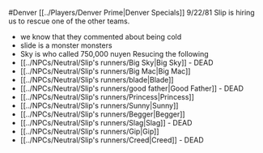 #Denver
[[../Players/Denver Prime|Denver Specials]]
9/22/81
Slip is hiring us to rescue one of the other teams. 
- we know that they commented about being cold
- slide is a monster monsters
- Sky is who called
750,000 nuyen
Resucing the following
- [[../NPCs/Neutral/Slip's runners/Big Sky|Big Sky]] - DEAD
- [[../NPCs/Neutral/Slip's runners/Big Mac|Big Mac]]
- [[../NPCs/Neutral/Slip's runners/blade|Blade]]
- [[../NPCs/Neutral/Slip's runners/good father|Good Father]] - DEAD
- [[../NPCs/Neutral/Slip's runners/Princess|Princess]]
- [[../NPCs/Neutral/Slip's runners/Sunny|Sunny]]
- [[../NPCs/Neutral/Slip's runners/Begger|Begger]]
- [[../NPCs/Neutral/Slip's runners/Slag|Slag]] - DEAD
- [[../NPCs/Neutral/Slip's runners/Gip|Gip]]
- [[../NPCs/Neutral/Slip's runners/Creed|Creed]] - DEAD

